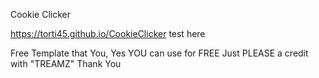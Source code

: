 Cookie Clicker

https://torti45.github.io/CookieClicker test here

Free Template that You, Yes YOU can use for FREE
Just PLEASE a credit with "TREAMZ"
Thank You
